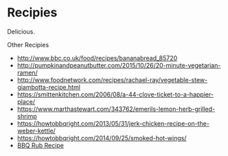 Recipies
========
Delicious.

Other Recipies
* http://www.bbc.co.uk/food/recipes/bananabread_85720
* http://pumpkinandpeanutbutter.com/2015/10/26/20-minute-vegetarian-ramen/
* http://www.foodnetwork.com/recipes/rachael-ray/vegetable-stew-giambotta-recipe.html
* https://smittenkitchen.com/2006/08/a-44-clove-ticket-to-a-happier-place/
* https://www.marthastewart.com/343762/emerils-lemon-herb-grilled-shrimp
* https://howtobbqright.com/2013/05/31/jerk-chicken-recipe-on-the-weber-kettle/
* https://howtobbqright.com/2014/09/25/smoked-hot-wings/
* [BBQ Rub Recipe](https://www.youtube.com/watch?app=desktop&v=ivBXO4CShn8)
